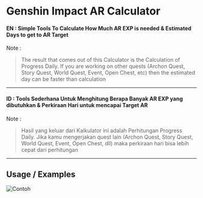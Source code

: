 # Genshin Impact AR Calculator

#### EN : Simple Tools To Calculate How Much AR EXP is needed & Estimated Days to get to AR Target
Note :
> The result that comes out of this Calculator is the Calculation of Progress Daily. If you are working on other quests (Archon Quest, Story Quest, World Quest, Event, Open Chest, etc) then the estimated day can be faster than calculation
---
#### ID : Tools Sederhana Untuk Menghitung Berapa Banyak AR EXP yang dibutuhkan & Perkiraan Hari untuk mencapai Target AR
Note :
> Hasil yang keluar dari Kalkulator ini adalah Perhitungan Progress Daily. Jika kamu mengerjakan quest lain (Archon Quest, Story Quest, World Quest, Event, Open Chest, dll) maka perkiraan hari bisa lebih cepat dari perhitungan
---
## Usage / Examples

![Contoh](https://cdn.discordapp.com/attachments/913761264369541200/1024713841885577299/usage.png)

